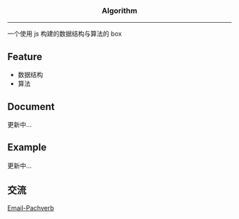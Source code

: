 <h3 align="center">Algorithm</h3>

---

一个使用 js 构建的数据结构与算法的 box

## Feature

- 数据结构
- 算法

## Document
更新中...

## Example
更新中...

## 交流

[Email-Pachverb](1506262681@qq.com)
